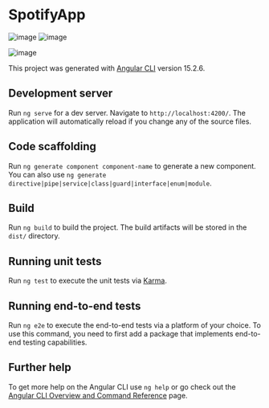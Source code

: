 # SpotifyApp
![image](https://github.com/Misael00103/Spotify-App/assets/68718644/7b765b59-2ba6-47ea-8f40-011edeed372e)
![image](https://github.com/Misael00103/Spotify-App/assets/68718644/0ac41bb8-c78c-4a41-9604-697b29272ef8)


![image](https://github.com/Misael00103/Spotify-App/assets/68718644/50a3bb02-ee7c-4351-b159-0313cb08d65c)

This project was generated with [Angular CLI](https://github.com/angular/angular-cli) version 15.2.6.

## Development server

Run `ng serve` for a dev server. Navigate to `http://localhost:4200/`. The application will automatically reload if you change any of the source files.

## Code scaffolding

Run `ng generate component component-name` to generate a new component. You can also use `ng generate directive|pipe|service|class|guard|interface|enum|module`.

## Build

Run `ng build` to build the project. The build artifacts will be stored in the `dist/` directory.

## Running unit tests

Run `ng test` to execute the unit tests via [Karma](https://karma-runner.github.io).

## Running end-to-end tests

Run `ng e2e` to execute the end-to-end tests via a platform of your choice. To use this command, you need to first add a package that implements end-to-end testing capabilities.

## Further help

To get more help on the Angular CLI use `ng help` or go check out the [Angular CLI Overview and Command Reference](https://angular.io/cli) page.
